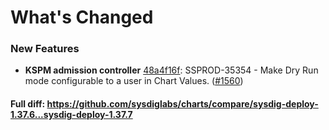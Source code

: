 # What's Changed

### New Features
- **KSPM admission controller** [48a4f16f](https://github.com/sysdiglabs/charts/commit/48a4f16f19d62cc6f11c757d6f41571dc119a2d5): SSPROD-35354 - Make Dry Run mode configurable to a user in Chart Values. ([#1560](https://github.com/sysdiglabs/charts/issues/1560))
#### Full diff: https://github.com/sysdiglabs/charts/compare/sysdig-deploy-1.37.6...sysdig-deploy-1.37.7
